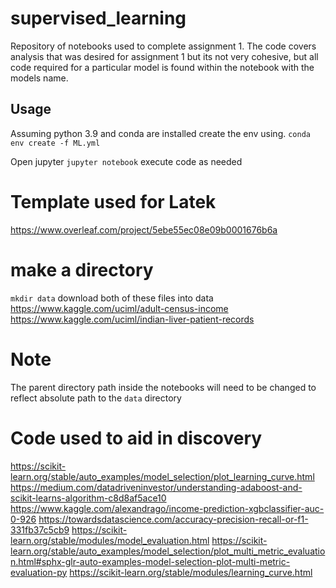 # supervised_learning
Repository of notebooks used to complete assignment 1.  The code covers analysis that was desired for assignment 1 but its not very cohesive, but all code required for a particular model is found within the notebook with the models name. 

## Usage
Assuming python 3.9 and conda are installed create the env using.
`conda env create -f ML.yml`

Open jupyter
`jupyter notebook` execute code as needed

# Template used for Latek
https://www.overleaf.com/project/5ebe55ec08e09b0001676b6a

# make a directory 
`mkdir data`
download both of these files into data
https://www.kaggle.com/uciml/adult-census-income
https://www.kaggle.com/uciml/indian-liver-patient-records

# Note
The parent directory path inside the notebooks will need to be changed to reflect absolute path to the `data` directory

# Code used to aid in discovery
https://scikit-learn.org/stable/auto_examples/model_selection/plot_learning_curve.html
https://medium.com/datadriveninvestor/understanding-adaboost-and-scikit-learns-algorithm-c8d8af5ace10
https://www.kaggle.com/alexandrago/income-prediction-xgbclassifier-auc-0-926
https://towardsdatascience.com/accuracy-precision-recall-or-f1-331fb37c5cb9
https://scikit-learn.org/stable/modules/model_evaluation.html
https://scikit-learn.org/stable/auto_examples/model_selection/plot_multi_metric_evaluation.html#sphx-glr-auto-examples-model-selection-plot-multi-metric-evaluation-py
https://scikit-learn.org/stable/modules/learning_curve.html




